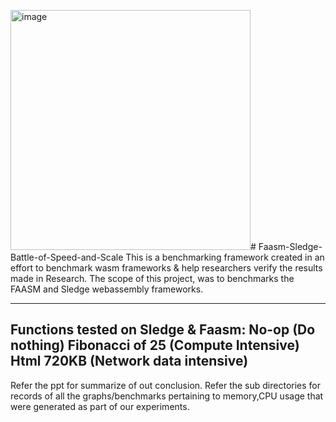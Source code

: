 <img width="384" alt="image" src="https://github.com/mmaashraf/Faasm-Sledge-Battle-of-Speed-and-Scale/assets/37049007/d9140590-c66b-4117-9f16-499e36241d47"># Faasm-Sledge-Battle-of-Speed-and-Scale
This is a benchmarking framework created in an effort to benchmark wasm frameworks &amp; help researchers verify the results made in Research.
The scope of this project, was to benchmarks the FAASM and Sledge webassembly frameworks.

----------
Functions tested on Sledge & Faasm:
  No-op (Do nothing)
  Fibonacci of 25 (Compute Intensive)
  Html 720KB (Network data intensive)
----------
Refer the ppt for summarize of out conclusion. 
Refer the sub directories for records of all the graphs/benchmarks pertaining to memory,CPU usage that were generated as part of our experiments.
